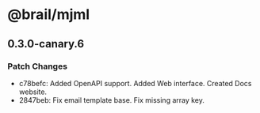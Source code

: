 # @brail/mjml

## 0.3.0-canary.6

### Patch Changes

- c78befc: Added OpenAPI support. Added Web interface. Created Docs website.
- 2847beb: Fix email template base. Fix missing array key.
